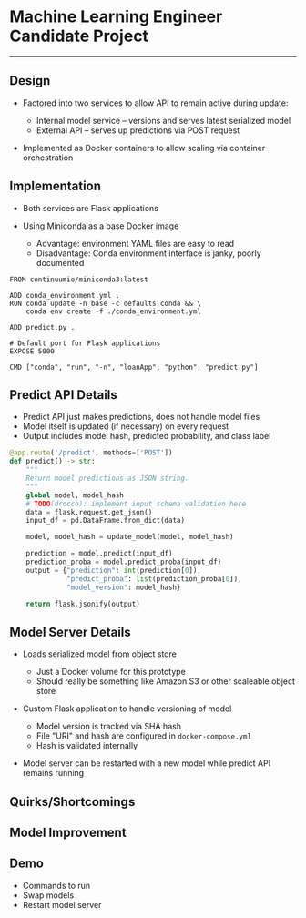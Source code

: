 # Machine Learning Engineer Candidate Project

---

## Design

* Factored into two services to allow API to remain active during update:
    * Internal model service – versions and serves latest serialized model
    * External API – serves up predictions via POST request

* Implemented as Docker containers to allow scaling via container orchestration

## Implementation

* Both services are Flask applications

* Using Miniconda as a base Docker image
    * Advantage: environment YAML files are easy to read
    * Disadvantage: Conda environment interface is janky, poorly documented

```docker
FROM continuumio/miniconda3:latest

ADD conda_environment.yml .
RUN conda update -n base -c defaults conda && \
    conda env create -f ./conda_environment.yml

ADD predict.py .

# Default port for Flask applications
EXPOSE 5000

CMD ["conda", "run", "-n", "loanApp", "python", "predict.py"]
```



## Predict API Details

* Predict API just makes predictions, does not handle model files
* Model itself is updated (if necessary) on every request
* Output includes model hash, predicted probability, and class label

```python
@app.route('/predict', methods=['POST'])
def predict() -> str:
    """
    Return model predictions as JSON string.
    """
    global model, model_hash
    # TODO(drocco): implement input schema validation here
    data = flask.request.get_json()
    input_df = pd.DataFrame.from_dict(data)

    model, model_hash = update_model(model, model_hash)

    prediction = model.predict(input_df)
    prediction_proba = model.predict_proba(input_df)
    output = {"prediction": int(prediction[0]),
              "predict_proba": list(prediction_proba[0]),
              "model_version": model_hash}

    return flask.jsonify(output)
```
## Model Server Details

* Loads serialized model from object store
    * Just a Docker volume for this prototype
    * Should really be something like Amazon S3 or other scaleable object store

* Custom Flask application to handle versioning of model
    * Model version is tracked via SHA hash
    * File "URI" and hash are configured in `docker-compose.yml`
    * Hash is validated internally

* Model server can be restarted with a new model while predict API remains running

## Quirks/Shortcomings

## Model Improvement

## Demo

* Commands to run
* Swap models
* Restart model server




